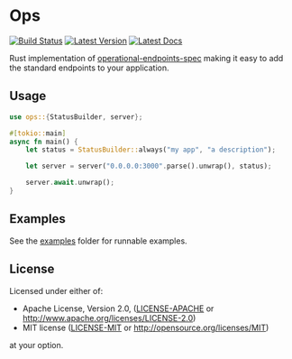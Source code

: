 # Ops

[![Build Status]][actions] [![Latest Version]][crates.io] [![Latest Docs]][docs.rs]

[Build Status]: https://img.shields.io/github/workflow/status/utilitywarehouse/rust-ops/Rust/master?style=flat-square
[actions]: https://github.com/utilitywarehouse/rust-ops/actions?query=branch%3Amaster
[Latest Version]: https://img.shields.io/crates/v/ops.svg?style=flat-square
[crates.io]: https://crates.io/crates/ops
[Latest Docs]: https://img.shields.io/badge/docs-latest-blue.svg?style=flat-square
[docs.rs]: https://docs.rs/ops

Rust implementation of [operational-endpoints-spec](https://github.com/utilitywarehouse/operational-endpoints-spec) making it easy to add the standard endpoints to your application.

## Usage

``` rust
use ops::{StatusBuilder, server};

#[tokio::main]
async fn main() {
    let status = StatusBuilder::always("my app", "a description");

    let server = server("0.0.0.0:3000".parse().unwrap(), status);

    server.await.unwrap();
}
```

## Examples

See the [examples](/examples) folder for runnable examples.

## License

Licensed under either of:

 * Apache License, Version 2.0, ([LICENSE-APACHE](LICENSE-APACHE) or http://www.apache.org/licenses/LICENSE-2.0)
 * MIT license ([LICENSE-MIT](LICENSE-MIT) or http://opensource.org/licenses/MIT)

at your option.
